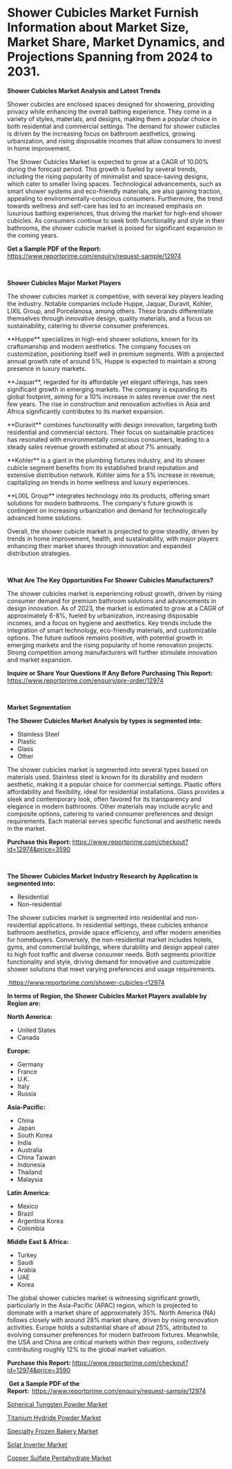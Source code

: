 <p><h1>Shower Cubicles Market Furnish Information about Market Size, Market Share, Market Dynamics, and Projections Spanning from 2024 to 2031.</h1></p><p><strong>Shower Cubicles Market Analysis and Latest Trends</strong></p>
<p><p>Shower cubicles are enclosed spaces designed for showering, providing privacy while enhancing the overall bathing experience. They come in a variety of styles, materials, and designs, making them a popular choice in both residential and commercial settings. The demand for shower cubicles is driven by the increasing focus on bathroom aesthetics, growing urbanization, and rising disposable incomes that allow consumers to invest in home improvement.</p><p>The Shower Cubicles Market is expected to grow at a CAGR of 10.00% during the forecast period. This growth is fueled by several trends, including the rising popularity of minimalist and space-saving designs, which cater to smaller living spaces. Technological advancements, such as smart shower systems and eco-friendly materials, are also gaining traction, appealing to environmentally-conscious consumers. Furthermore, the trend towards wellness and self-care has led to an increased emphasis on luxurious bathing experiences, thus driving the market for high-end shower cubicles. As consumers continue to seek both functionality and style in their bathrooms, the shower cubicle market is poised for significant expansion in the coming years.</p></p>
<p><strong>Get a Sample PDF of the Report:&nbsp;</strong> <a href="https://www.reportprime.com/enquiry/request-sample/12974">https://www.reportprime.com/enquiry/request-sample/12974</a></p>
<p>&nbsp;</p>
<p><strong>Shower Cubicles Major Market Players</strong></p>
<p><p>The shower cubicles market is competitive, with several key players leading the industry. Notable companies include Huppe, Jaquar, Duravit, Kohler, LIXIL Group, and Porcelanosa, among others. These brands differentiate themselves through innovative design, quality materials, and a focus on sustainability, catering to diverse consumer preferences.</p><p>**Huppe** specializes in high-end shower solutions, known for its craftsmanship and modern aesthetics. The company focuses on customization, positioning itself well in premium segments. With a projected annual growth rate of around 5%, Huppe is expected to maintain a strong presence in luxury markets.</p><p>**Jaquar**, regarded for its affordable yet elegant offerings, has seen significant growth in emerging markets. The company is expanding its global footprint, aiming for a 10% increase in sales revenue over the next few years. The rise in construction and renovation activities in Asia and Africa significantly contributes to its market expansion.</p><p>**Duravit** combines functionality with design innovation, targeting both residential and commercial sectors. Their focus on sustainable practices has resonated with environmentally conscious consumers, leading to a steady sales revenue growth estimated at about 7% annually.</p><p>**Kohler** is a giant in the plumbing fixtures industry, and its shower cubicle segment benefits from its established brand reputation and extensive distribution network. Kohler aims for a 5% increase in revenue, capitalizing on trends in home wellness and luxury experiences.</p><p>**LIXIL Group** integrates technology into its products, offering smart solutions for modern bathrooms. The company's future growth is contingent on increasing urbanization and demand for technologically advanced home solutions.</p><p>Overall, the shower cubicle market is projected to grow steadily, driven by trends in home improvement, health, and sustainability, with major players enhancing their market shares through innovation and expanded distribution strategies.</p></p>
<p>&nbsp;</p>
<p><strong>What Are The Key Opportunities For Shower Cubicles Manufacturers?</strong></p>
<p><p>The shower cubicles market is experiencing robust growth, driven by rising consumer demand for premium bathroom solutions and advancements in design innovation. As of 2023, the market is estimated to grow at a CAGR of approximately 6-8%, fueled by urbanization, increasing disposable incomes, and a focus on hygiene and aesthetics. Key trends include the integration of smart technology, eco-friendly materials, and customizable options. The future outlook remains positive, with potential growth in emerging markets and the rising popularity of home renovation projects. Strong competition among manufacturers will further stimulate innovation and market expansion.</p></p>
<p><strong>Inquire or Share Your Questions If Any Before Purchasing This Report:</strong> <a href="https://www.reportprime.com/enquiry/pre-order/12974">https://www.reportprime.com/enquiry/pre-order/12974</a></p>
<p>&nbsp;</p>
<p><strong>Market Segmentation</strong></p>
<p><strong>The Shower Cubicles Market Analysis by types is segmented into:</strong></p>
<p><ul><li>Stainless Steel</li><li>Plastic</li><li>Glass</li><li>Other</li></ul></p>
<p><p>The shower cubicles market is segmented into several types based on materials used. Stainless steel is known for its durability and modern aesthetic, making it a popular choice for commercial settings. Plastic offers affordability and flexibility, ideal for residential installations. Glass provides a sleek and contemporary look, often favored for its transparency and elegance in modern bathrooms. Other materials may include acrylic and composite options, catering to varied consumer preferences and design requirements. Each material serves specific functional and aesthetic needs in the market.</p></p>
<p><strong>Purchase this Report:&nbsp;</strong><a href="https://www.reportprime.com/checkout?id=12974&price=3590">https://www.reportprime.com/checkout?id=12974&price=3590</a></p>
<p>&nbsp;</p>
<p><strong>The Shower Cubicles Market Industry Research by Application is segmented into:</strong></p>
<p><ul><li>Residential</li><li>Non-residential</li></ul></p>
<p><p>The shower cubicles market is segmented into residential and non-residential applications. In residential settings, these cubicles enhance bathroom aesthetics, provide space efficiency, and offer modern amenities for homebuyers. Conversely, the non-residential market includes hotels, gyms, and commercial buildings, where durability and design appeal cater to high foot traffic and diverse consumer needs. Both segments prioritize functionality and style, driving demand for innovative and customizable shower solutions that meet varying preferences and usage requirements.</p></p>
<p><a href="https://www.reportprime.com/shower-cubicles-r12974">&nbsp;https://www.reportprime.com/shower-cubicles-r12974</a></p>
<p><strong>In terms of Region, the Shower Cubicles Market Players available by Region are:</strong></p>
<p>
    <p> <strong> North America: </strong>
        <ul>
            <li>United States</li>
            <li>Canada</li>
        </ul>
        </p> 
    <p> <strong> Europe: </strong>
        <ul>
            <li>Germany</li>
            <li>France</li>
            <li>U.K.</li>
            <li>Italy</li>
            <li>Russia</li>
        </ul>
        </p> 
    <p> <strong> Asia-Pacific: </strong>
        <ul>
            <li>China</li>
            <li>Japan</li>
            <li>South Korea</li>
            <li>India</li>
            <li>Australia</li>
            <li>China Taiwan</li>
            <li>Indonesia</li>
            <li>Thailand</li>
            <li>Malaysia</li>
        </ul>
        </p> 
    <p> <strong> Latin America: </strong>
        <ul>
            <li>Mexico</li>
            <li>Brazil</li>
            <li>Argentina Korea</li>
            <li>Colombia</li>
        </ul>
        </p> 
    <p> <strong> Middle East & Africa: </strong>
        <ul>
            <li>Turkey</li>
            <li>Saudi</li>
            <li>Arabia</li>
            <li>UAE</li>
            <li>Korea</li>
        </ul>
    </p>
    </p>
<p><p>The global shower cubicles market is witnessing significant growth, particularly in the Asia-Pacific (APAC) region, which is projected to dominate with a market share of approximately 35%. North America (NA) follows closely with around 28% market share, driven by rising renovation activities. Europe holds a substantial share of about 25%, attributed to evolving consumer preferences for modern bathroom fixtures. Meanwhile, the USA and China are critical markets within their regions, collectively contributing roughly 12% to the global market valuation.</p></p>
<p><strong>Purchase this Report: </strong><a href="https://www.reportprime.com/checkout?id=12974&price=3590">https://www.reportprime.com/checkout?id=12974&price=3590</a></p>
<p>&nbsp;<strong>Get a Sample PDF of the Report:&nbsp;&nbsp;</strong><a href="https://www.reportprime.com/enquiry/request-sample/12974">https://www.reportprime.com/enquiry/request-sample/12974</a></p>
<p><strong></strong></p>
<p><p><a href="https://issuu.com/reportprime-2/docs/spherical-tungsten-powder-market-si_daaeca68738775">Spherical Tungsten Powder Market</a></p><p><a href="https://issuu.com/reportprime-2/docs/titanium-hydride-powder-market-size_57adcee82fe88f">Titanium Hydride Powder Market</a></p><p><a href="https://www.linkedin.com/pulse/in-depth-analysis-global-specialty-frozen-bakery-market-scope-iiljf?trackingId=WliPT6zHRqWBSQUwbdTJRg%3D%3D">Specialty Frozen Bakery Market</a></p><p><a href="https://www.linkedin.com/pulse/solar-inverter-market-industry-landscape-growth-trajectories-f0p4e?trackingId=%2B9HJtGQiSDWsWal3CErrAw%3D%3D">Solar Inverter Market</a></p><p><a href="https://medium.com/@darrensipes2023/global-copper-sulfate-pentahydrate-market-trends-analysis-and-future-growth-prospects-2024-2031-bb412d992235">Copper Sulfate Pentahydrate Market</a></p></p>